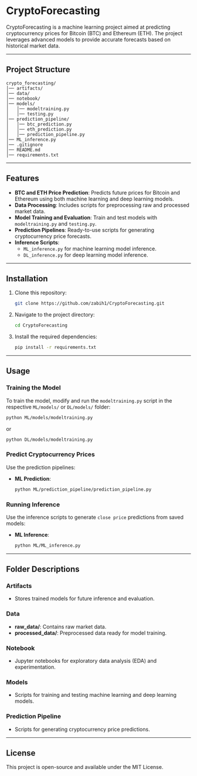 # CryptoForecasting

CryptoForecasting is a machine learning project aimed at predicting cryptocurrency prices for Bitcoin (BTC) and Ethereum (ETH). The project leverages advanced models to provide accurate forecasts based on historical market data.

---

## Project Structure

```
crypto_forecasting/
│── artifacts/
│── data/
│── notebook/
│── models/
│   │── modeltraining.py
│   │── testing.py
│── prediction_pipeline/
│   │── btc_prediction.py
│   │── eth_prediction.py
│   │── prediction_pipeline.py
│── ML_inference.py
│── .gitignore
│── README.md
│── requirements.txt

```

---

## Features

- **BTC and ETH Price Prediction**: Predicts future prices for Bitcoin and Ethereum using both machine learning and deep learning models.
- **Data Processing**: Includes scripts for preprocessing raw and processed market data.
- **Model Training and Evaluation**: Train and test models with `modeltraining.py` and `testing.py`.
- **Prediction Pipelines**: Ready-to-use scripts for generating cryptocurrency price forecasts.
- **Inference Scripts**: 
  - `ML_inference.py` for machine learning model inference.
  - `DL_inference.py` for deep learning model inference.

---

## Installation

1. Clone this repository:
   ```bash
   git clone https://github.com/zabih1/CryptoForecasting.git
   ```
2. Navigate to the project directory:
   ```bash
   cd CryptoForecasting
   ```
3. Install the required dependencies:
   ```bash
   pip install -r requirements.txt
   ```

---

## Usage

### Training the Model
To train the model, modify and run the `modeltraining.py` script in the respective `ML/models/` or `DL/models/` folder:
   ```bash
   python ML/models/modeltraining.py
   ```
   or
   ```bash
   python DL/models/modeltraining.py
   ```

### Predict Cryptocurrency Prices
Use the prediction pipelines:

- **ML Prediction**:
  ```bash
  python ML/prediction_pipeline/prediction_pipeline.py
  ```

### Running Inference
Use the inference scripts to generate `close price` predictions from saved models:

- **ML Inference**:
  ```bash
  python ML/ML_inference.py
  ```

---

## Folder Descriptions

### Artifacts
- Stores trained models for future inference and evaluation.

### Data
- **raw_data/**: Contains raw market data.
- **processed_data/**: Preprocessed data ready for model training.

### Notebook
- Jupyter notebooks for exploratory data analysis (EDA) and experimentation.

### Models
- Scripts for training and testing machine learning and deep learning models.

### Prediction Pipeline
- Scripts for generating cryptocurrency price predictions.

---

## License

This project is open-source and available under the MIT License.
